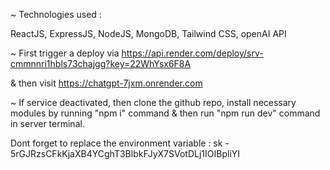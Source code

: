 ~ Technologies used :

ReactJS,
ExpressJS,
NodeJS,
MongoDB,
Tailwind CSS,
openAI API


~ First trigger a deploy via https://api.render.com/deploy/srv-cmmnnri1hbls73chajgg?key=22WhYsx6F8A

  & then visit https://chatgpt-7jxm.onrender.com


~ If service deactivated, then clone the github repo, install necessary modules by running "npm i" command & then run "npm run dev" command in server terminal.

  Dont forget to replace the environment variable : sk - 5rGJRzsCFkKjaXB4YCghT3BlbkFJyX7SVotDLj1IOIBpliYI
